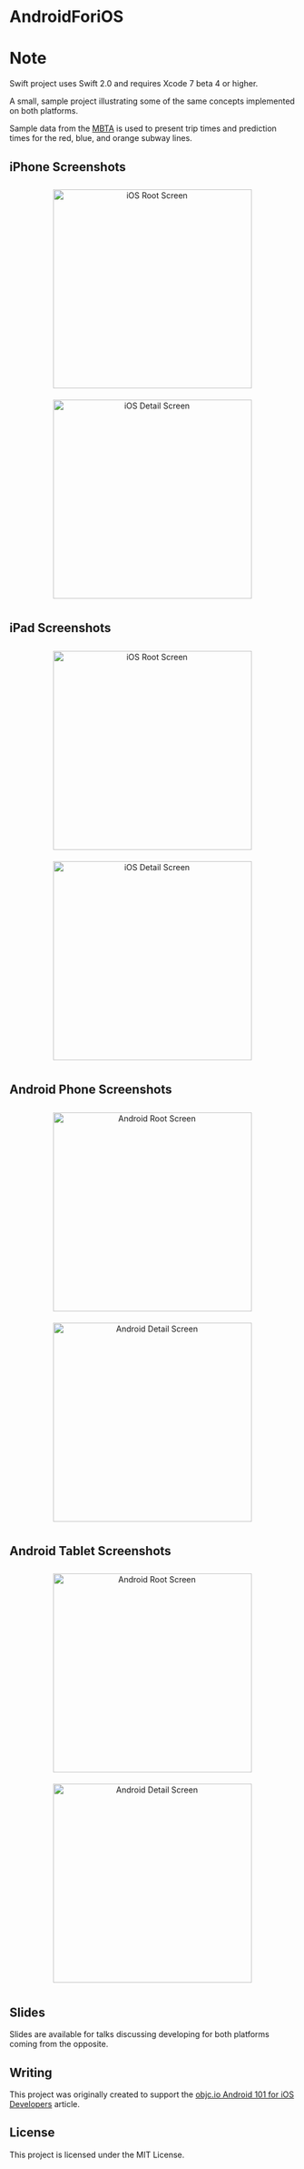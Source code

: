 AndroidForiOS
=============

# Note
Swift project uses Swift 2.0 and requires Xcode 7 beta 4 or higher.

A small, sample project illustrating some of the same concepts implemented on both platforms.  

Sample data from the [MBTA](http://www.mbta.com/rider_tools/developers/default.asp?id=21898) is used to present trip times and prediction times for the red, blue, and orange subway lines.

## iPhone Screenshots

<p align="center" >
<img height="350" hspace="10" style="padding: 10px;" src="https://raw.githubusercontent.com/smbarne/AndroidForiOS/master/Data/Screenshots/iOSPhoneHome.png" alt="iOS Root Screen" />  
<img height="350" hspace="10" style="padding: 10px;" src="https://raw.githubusercontent.com/smbarne/AndroidForiOS/master/Data/Screenshots/iOSPhoneDetail.png" alt="iOS Detail Screen" />
</p>

## iPad Screenshots

<p align="center" >
<img height="350" hspace="10" style="padding: 10px;" src="https://raw.githubusercontent.com/smbarne/AndroidForiOS/master/Data/Screenshots/iOSTabletHome.png" alt="iOS Root Screen" />  
<img height="350" hspace="10" style="padding: 10px;" src="https://raw.githubusercontent.com/smbarne/AndroidForiOS/master/Data/Screenshots/iOSTabletDetail.png" alt="iOS Detail Screen" />
</p>

## Android Phone Screenshots

<p align="center" >
<img height="350" hspace="10" style="padding: 10px;" src="https://raw.githubusercontent.com/smbarne/AndroidForiOS/master/Data/Screenshots/AndroidPhoneHome.png" alt="Android Root Screen" />
<img height="350" hspace="10" style="padding: 10px;" src="https://raw.githubusercontent.com/smbarne/AndroidForiOS/master/Data/Screenshots/AndroidPhoneDetail.png" alt="Android Detail Screen" />
</p>

## Android Tablet Screenshots

<p align="center" >
<img height="350" hspace="10" style="padding: 10px;" src="https://raw.githubusercontent.com/smbarne/AndroidForiOS/master/Data/Screenshots/AndroidTabletHome.png" alt="Android Root Screen" />
<img height="350" hspace="10" style="padding: 10px;" src="https://raw.githubusercontent.com/smbarne/AndroidForiOS/master/Data/Screenshots/AndroidTabletDetail.png" alt="Android Detail Screen" />
</p>

## Slides

Slides are available for talks discussing developing for both platforms coming from the opposite.

## Writing

This project was originally created to support the [objc.io Android 101 for iOS Developers](http://www.objc.io/issue-11/android_101_for_ios_developers.html) article.

## License
This project is licensed under the MIT License.
